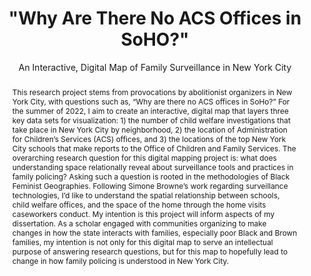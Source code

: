 ---
pid: g2022hatanaka
done: true
title: '"Why Are There No ACS Offices in SoHO?"'
subtitle: An Interactive, Digital Map of Family Surveillance in New York City
category: Grad Fellowship Project
tags:
- spatial-humanities
cohort_year: '2022'
abstract: 'This research project stems from provocations by abolitionist organizers
  in New York City, with questions such as, “Why are there no ACS offices in SoHo?”
  For the summer of 2022, I aim to create an interactive, digital map that layers
  three key data sets for visualization: 1) the number of child welfare investigations
  that take place in New York City by neighborhood, 2) the location of Administration
  for Children’s Services (ACS) offices, and 3) the locations of the top New York
  City schools that make reports to the Office of Children and Family Services. The
  overarching research question for this digital mapping project is: what does understanding
  space relationally reveal about surveillance tools and practices in family policing?
  Asking such a question is rooted in the methodologies of Black Feminist Geographies.
  Following Simone Browne’s work regarding surveillance technologies, I’d like to
  understand the spatial relationship between schools, child welfare offices, and
  the space of the home through the home visits caseworkers conduct. My intention
  is this project will inform aspects of my dissertation. As a scholar engaged with
  communities organizing to make changes in how the state interacts with families,
  especially poor Black and Brown families, my intention is not only for this digital
  map to serve an intellectual purpose of answering research questions, but for this
  map to hopefully lead to change in how family policing is understood in New York
  City.'
pis:
- hatanaka
order: '038'
layout: project
---